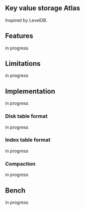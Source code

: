 ## Key value storage Atlas

Inspired by LevelDB.

## Features
in progress

## Limitations
in progress

## Implementation
in progress

### Disk table format
in progress

### Index table format
in progress

### Compaction
in progress

## Bench
in progress